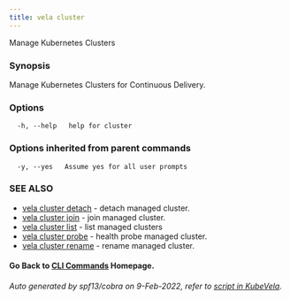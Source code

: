 ```yaml
---
title: vela cluster
---
```


Manage Kubernetes Clusters

### Synopsis

Manage Kubernetes Clusters for Continuous Delivery.

### Options

```
  -h, --help   help for cluster
```

### Options inherited from parent commands

```
  -y, --yes   Assume yes for all user prompts
```

### SEE ALSO


* [vela cluster detach](vela_cluster_detach)	 - detach managed cluster.
* [vela cluster join](vela_cluster_join)	 - join managed cluster.
* [vela cluster list](vela_cluster_list)	 - list managed clusters
* [vela cluster probe](vela_cluster_probe)	 - health probe managed cluster.
* [vela cluster rename](vela_cluster_rename)	 - rename managed cluster.

#### Go Back to [CLI Commands](vela) Homepage.


###### Auto generated by spf13/cobra on 9-Feb-2022, refer to [script in KubeVela](https://github.com/kubevela/kubevela/tree/master/hack/docgen).
